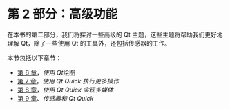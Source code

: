 # 第 2 部分：高级功能

在本书的第二部分，我们将探讨一些高级的 Qt 主题，这些主题将帮助我们更好地理解 Qt，除了一些使用 Qt 的工具外，还包括传感器的工作。

本节包括以下章节：

*   [第 6 章](06.html)，*使用 Qt*绘图
*   [第 7 章](07.html)，*使用 Qt Quick 执行更多操作*
*   [第 8 章](08.html)，*使用 Qt Quick 实现多媒体*
*   [第 9 章](09.html)、*传感器和 Qt Quick*